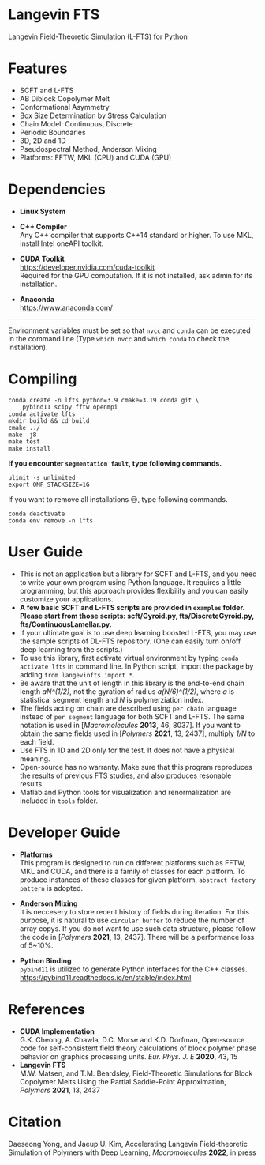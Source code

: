 # Langevin FTS
Langevin Field-Theoretic Simulation (L-FTS) for Python

# Features
* SCFT and L-FTS   
* AB Diblock Copolymer Melt  
* Conformational Asymmetry   
* Box Size Determination by Stress Calculation   
* Chain Model: Continuous, Discrete   
* Periodic Boundaries  
* 3D, 2D and 1D
* Pseudospectral Method, Anderson Mixing   
* Platforms: FFTW, MKL (CPU) and CUDA (GPU)   

# Dependencies
* **Linux System**  

* **C++ Compiler**  
  Any C++ compiler that supports C++14 standard or higher. To use MKL, install Intel oneAPI toolkit.

* **CUDA Toolkit**  
  https://developer.nvidia.com/cuda-toolkit   
  Required for the GPU computation. If it is not installed, ask admin for its installation.

* **Anaconda**  
  https://www.anaconda.com/

* * *
Environment variables must be set so that `nvcc` and `conda` can be executed in the command line (Type `which nvcc` and `which conda` to check the installation).

# Compiling
  ```Shell
conda create -n lfts python=3.9 cmake=3.19 conda git \
      pybind11 scipy fftw openmpi  
conda activate lfts  
mkdir build && cd build  
cmake ../  
make -j8  
make test  
make install  
```
**If you encounter `segmentation fault`, type following commands.**   
  ```Shell
ulimit -s unlimited   
export OMP_STACKSIZE=1G   
```
If you want to remove all installations :cry:, type following commands.   
  ```Shell
conda deactivate     
conda env remove -n lfts     
```
# User Guide
+ This is not an application but a library for SCFT and L-FTS, and you need to write your own program using Python language. It requires a little programming, but this approach provides flexibility and you can easily customize your applications.   
+ **A few basic SCFT and L-FTS scripts are provided in `examples` folder. Please start from those scripts: scft/Gyroid.py, fts/DiscreteGyroid.py, fts/ContinuousLamellar.py.**   
+ If your ultimate goal is to use deep learning boosted L-FTS, you may use the sample scripts of DL-FTS repository. (One can easily turn on/off deep learning from the scripts.)  
+ To use this library, first activate virtual environment by typing `conda activate lfts` in command line. In Python script, import the package by adding  `from langevinfts import *`.   
+ Be aware that the unit of length in this library is the end-to-end chain length *aN^(1/2)*, not the gyration of radius *a(N/6)^(1/2)*, where *a* is statistical segment length and *N* is polymerziation index.  
+ The fields acting on chain are described using `per chain` language instead of `per segment` language for both SCFT and L-FTS. The same notation is used in [*Macromolecules* **2013**, 46, 8037]. If you want to obtain the same fields used in [*Polymers* **2021**, 13, 2437], multiply *1/N* to each field.
+ Use FTS in 1D and 2D only for the test. It does not have a physical meaning.
+ Open-source has no warranty. Make sure that this program reproduces the results of previous FTS studies, and also produces resonable results.  
+ Matlab and Python tools for visualization and renormalization are included in `tools` folder.   

# Developer Guide
* **Platforms**    
  This program is designed to run on different platforms such as FFTW, MKL and CUDA, and there is a family of classes for each platform. To produce instances of these classes for given platform, `abstract factory pattern` is adopted.   

* **Anderson Mixing**    
  It is neccesery to store recent history of fields during iteration. For this purpose, it is natural to use `circular buffer` to reduce the number of array copys. If you do not want to use such data structure, please follow the code in [*Polymers* **2021**, 13, 2437]. There will be a performance loss of 5~10%.

* **Python Binding**    
  `pybind11` is utilized to generate Python interfaces for the C++ classes.   
   https://pybind11.readthedocs.io/en/stable/index.html 

# References
* **CUDA Implementation**  
G.K. Cheong, A. Chawla, D.C. Morse and K.D. Dorfman, Open-source code for self-consistent field theory calculations of block polymer phase behavior on graphics processing units. *Eur. Phys. J. E* **2020**, 43, 15
* **Langevin FTS**  
M.W. Matsen, and T.M. Beardsley, Field-Theoretic Simulations for Block Copolymer Melts Using the Partial Saddle-Point Approximation, *Polymers* **2021**, 13, 2437   

# Citation
Daeseong Yong, and Jaeup U. Kim, Accelerating Langevin Field-theoretic Simulation of Polymers with Deep Learning, *Macromolecules* **2022**, in press